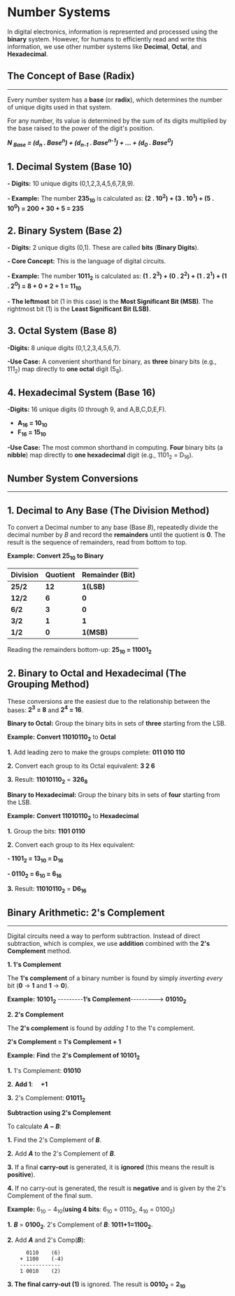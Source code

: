 # Number Systems

In digital electronics, information is represented and processed using the **binary** system. 
However, for humans to efficiently read and write this information, we use other number systems like **Decimal**, **Octal**, and **Hexadecimal**.

## The Concept of Base (Radix)
---

Every number system has a **base** (or **radix**), which determines the number of unique digits used in that system.

For any number, its value is determined by the sum of its digits multiplied by the base raised to the power of the digit's position.

_**N <sub>Base</sub> = (d<sub>n</sub> . Base<sup>n</sup>) + (d<sub>n-1</sub> . Base<sup>n-1</sup>) + ... + (d<sub>0</sub> . Base<sup>0</sup>)**_

## 1. Decimal System (Base 10)

**- Digits:** 10 unique digits (0,1,2,3,4,5,6,7,8,9).

**- Example:** The number **235<sub>10</sub>** is calculated as:
    **(2 . 10<sup>2</sup>) + (3 . 10<sup>1</sup>) + (5 . 10<sup>0</sup>) = 200 + 30 + 5 = 235**
	
## 2. Binary System (Base 2)

**- Digits:** 2 unique digits (0,1). These are called **bits** (**Binary Digits**).

**- Core Concept:** This is the language of digital circuits.

**- Example:** The number **1011<sub>2</sub>** is calculated as:
    **(1 . 2<sup>3</sup>) + (0 . 2<sup>2</sup>) + (1 . 2<sup>1</sup>) + (1 . 2<sup>0</sup>) = 8 + 0 + 2 + 1 = 11<sub>10</sub>**

**- The leftmost** bit (1 in this case) is the **Most Significant Bit (MSB)**. The rightmost bit (1) is the **Least Significant Bit (LSB)**.

## 3. Octal System (Base 8)

**-Digits:** 8 unique digits (0,1,2,3,4,5,6,7).

**-Use Case:** A convenient shorthand for binary, as **three** binary bits (e.g., 111<sub>2</sub>) map directly to **one octal** digit (5<sub>8</sub>).

## 4. Hexadecimal System (Base 16)

**-Digits:** 16 unique digits (0 through 9, and A,B,C,D,E,F).
* **A<sub>16</sub> = 10<sub>10</sub>**
* **F<sub>16</sub> = 15<sub>10</sub>**

**-Use Case:** The most common shorthand in computing. **Four** binary bits (a **nibble**) map directly to **one hexadecimal** digit (e.g., 1101<sub>2</sub> = D<sub>16</sub>).

## Number System Conversions
---

## 1. Decimal to Any Base (The Division Method)

To convert a Decimal number to any base (Base _B_), repeatedly divide the decimal number by _B_ and record the **remainders** until the quotient is **0**. The result is the sequence of remainders, read from bottom to top.

**Example:** **Convert 25<sub>10</sub> to Binary**

| **Division** | **Quotient** | **Remainder (Bit)** |
| :---- | :------ | :---- |
|**25/2**| **12** | **1(LSB)** |
|**12/2**| **6** | **0** |
|**6/2**| **3** | **0** |
|**3/2**| **1** | **1** |
|**1/2**| **0** | **1(MSB)** |
Reading the remainders bottom-up: **25<sub>10</sub> = 11001<sub>2</sub>**


## 2. Binary to Octal and Hexadecimal (The Grouping Method)

These conversions are the easiest due to the relationship between the bases: **2<sup>3</sup> = 8** and **2<sup>4</sup> = 16**.

**Binary to Octal:** Group the binary bits in sets of **three** starting from the LSB.

**Example:** **Convert 11010110<sub>2</sub>** to **Octal**

**1.** Add leading zero to make the groups complete: **011 010 110**

**2.** Convert each group to its Octal equivalent: **3 2 6**

**3.** Result: **11010110<sub>2</sub>** = **326<sub>8</sub>** 

**Binary to Hexadecimal:** Group the binary bits in sets of **four** starting from the LSB.

**Example:** **Convert 11010110<sub>2</sub>** to **Hexadecimal**

**1.** Group the bits: **1101 0110**

**2.** Convert each group to its Hex equivalent: 

**- 1101<sub>2</sub> = 13<sub>10</sub> = D<sub>16</sub>**

**- 0110<sub>2</sub> = 6<sub>10</sub> = 6<sub>16</sub>**

**3.** Result: **11010110<sub>2</sub>** = **D6<sub>16</sub>**
​
  

## Binary Arithmetic: 2's Complement
---

Digital circuits need a way to perform subtraction. Instead of direct subtraction, which is complex, we use **addition** combined with the **2's Complement** method.

**1. 1's Complement**

The **1's complement** of a binary number is found by simply *inverting every* bit (**0** -> **1** and **1** -> **0**).

**Example:** **10101<sub>2</sub>** ---------**1’s Complement**---------> **01010<sub>2</sub>**


**2. 2's Complement**

The **2's complement** is found by *adding 1* to the 1's complement.

**2's Complement = 1's Complement + 1**

**Example:** **Find** the **2's Complement of 10101<sub>2</sub>**

**1.** 1's Complement: **01010**

**2.** **Add 1**:  &emsp;**+1**

**3.** 2's Complement: **01011<sub>2</sub>**

**Subtraction using 2's Complement**

To calculate **_A_ − _B_**:

**1.** Find the 2's Complement of **_B_**.

**2.** Add **_A_** to the 2's Complement of **_B_**.

**3.** If a final **carry-out** is generated, it is **ignored** (this means the result is **positive**).

**4.** If no carry-out is generated, the result is **negative** and is given by the 2's Complement of the final sum.

**Example:** 6<sub>10</sub> − 4<sub>10​</sub>(**using 4 bits**: 6<sub>10</sub> = 0110<sub>2</sub>, 4<sub>10</sub> = 0100<sub>2</sub>)

**1.** **_B_** = **0100<sub>2</sub>**. 2's Complement of **_B_**: **1011+1=1100<sub>2</sub>**.

**2.** Add **_A_** and 2's Comp(**_B_**):

          0110    (6)
        + 1100    (-4)
        -------------
        1 0010    (2)


**3. The final carry-out (1)** is ignored. The result is **0010<sub>2</sub>** = **2<sub>10</sub>**

